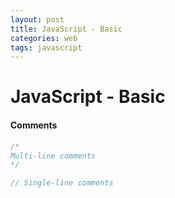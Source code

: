 ```yaml
---
layout: post
title: JavaScript - Basic
categories: web
tags: javascript
---
```


# JavaScript - Basic

#### Comments

```javascript
/*
Multi-line comments
*/

// Single-line comments
```

